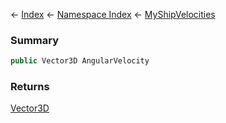 ← [Index](Api-Index) ← [Namespace Index](Namespace-Index) ← [MyShipVelocities](Sandbox.ModAPI.Ingame.MyShipVelocities)

### Summary

```csharp
public Vector3D AngularVelocity
```

### Returns

[Vector3D](VRageMath.Vector3D)

